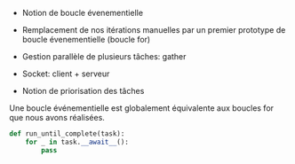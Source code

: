 * Notion de boucle évenementielle
* Remplacement de nos itérations manuelles par un premier prototype de boucle évenementielle (boucle for)

* Gestion parallèle de plusieurs tâches: gather

* Socket: client + serveur

* Notion de priorisation des tâches

Une boucle événementielle est globalement équivalente aux boucles for que nous avons réalisées.

```python
def run_until_complete(task):
    for _ in task.__await__():
        pass
```